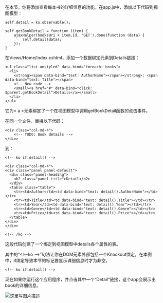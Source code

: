 在本节，你将添加查看每本书的详细信息的功能。在app.js中，添加以下代码到视图模型：

```
self.detail = ko.observable();

self.getBookDetail = function (item) {
    ajaxHelper(booksUri + item.Id, 'GET').done(function (data) {
        self.detail(data);
    });
}

```
在Views/Home/Index.cshtml，添加一个数据绑定元素到Details链接：

```
<ul class="list-unstyled" data-bind="foreach: books">
  <li>
    <strong><span data-bind="text: AuthorName"></span></strong>: <span data-bind="text: Title"></span>
    <!-- New code -->
    <small><a href="#" data-bind="click: $parent.getBookDetail">Details</a></small>
  </li>
</ul>

```
它为< a >元素绑定了一个在视图模型中调用getBookDetail函数的点击事件。

在同一个文件，替换以下代码：

```
<div class="col-md-4">
    <!-- TODO: Book details -->
</div>

```
到：

```
<!-- ko if:detail() -->

<div class="col-md-4">
<div class="panel panel-default">
  <div class="panel-heading">
    <h2 class="panel-title">Detail</h2>
  </div>
  <table class="table">
    <tr><td>Author</td><td data-bind="text: detail().AuthorName"></td></tr>
    <tr><td>Title</td><td data-bind="text: detail().Title"></td></tr>
    <tr><td>Year</td><td data-bind="text: detail().Year"></td></tr>
    <tr><td>Genre</td><td data-bind="text: detail().Genre"></td></tr>
    <tr><td>Price</td><td data-bind="text: detail().Price"></td></tr>
  </table>
</div>
</div>

<!-- /ko -->

```
这段代码创建了一个绑定到视图模型中details各个属性的表。

其中的“<!—ko -->”句法让你在DOM元素外部包括一个Knockout绑定。在本例中，if绑定导致本节的标记要显示详细信息时才为非空。

```
<!-- ko if:detail() -->
```


现在如果你运行这个应用程序，并点击其中一个“Detail“链接，这个app会展示出book的详细信息。

![这里写图片描述](http://img.blog.csdn.net/20160227092118493)



























































































